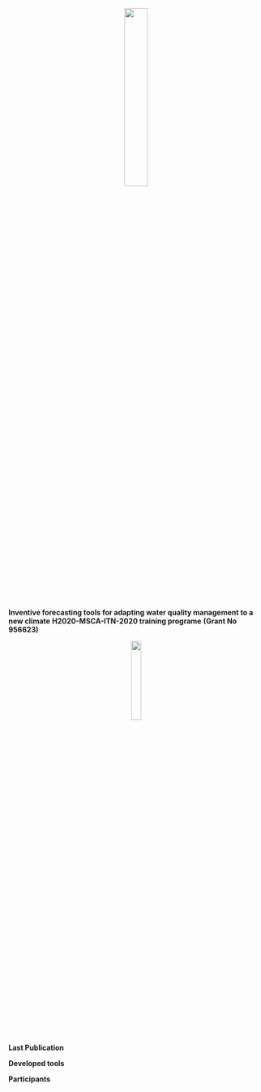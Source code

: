 <p align="center">
<img src="https://github.com/dmbettin/inventWater/blob/main/logo_principal_inventWater_color%2Bbaseline.png" width="30%">
</p>


**Inventive forecasting tools for adapting water quality management to a new climate**
**H2020-MSCA-ITN-2020 training programe**
**(Grant No 956623)**



<p align="center">
<img src="https://github.com/dmbettin/inventWater/blob/main/EuropeFlag.png" width="20%">
</p>


**Last Publication**

**Developed tools**

**Participants**



